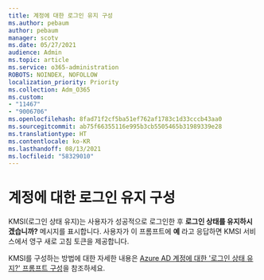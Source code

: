 ```yaml
---
title: 계정에 대한 로그인 유지 구성
ms.author: pebaum
author: pebaum
manager: scotv
ms.date: 05/27/2021
audience: Admin
ms.topic: article
ms.service: o365-administration
ROBOTS: NOINDEX, NOFOLLOW
localization_priority: Priority
ms.collection: Adm_O365
ms.custom:
- "11467"
- "9006706"
ms.openlocfilehash: 8fad71f2cf5ba51ef762af1783c1d33cccb43aa0
ms.sourcegitcommit: ab75f66355116e995b3cb5505465b31989339e28
ms.translationtype: HT
ms.contentlocale: ko-KR
ms.lasthandoff: 08/13/2021
ms.locfileid: "58329010"
---
```

# <a name="configure-stay-signed-in-for-accounts"></a>계정에 대한 로그인 유지 구성

KMSI(로그인 상태 유지)는 사용자가 성공적으로 로그인한 후 **로그인 상태를 유지하시겠습니까?** 메시지를 표시합니다. 사용자가 이 프롬프트에 **예** 라고 응답하면 KMSI 서비스에서 영구 새로 고침 토큰을 제공합니다. 

KMSI를 구성하는 방법에 대한 자세한 내용은 [Azure AD 계정에 대한 '로그인 상태 유지?' 프롬프트 구성](https://docs.microsoft.com/azure/active-directory/fundamentals/keep-me-signed-in)을 참조하세요.